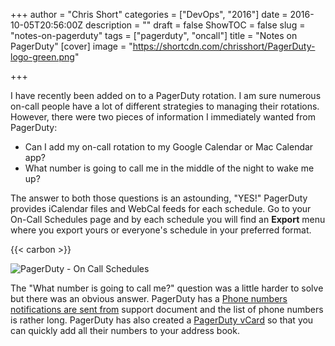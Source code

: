 +++
author = "Chris Short"
categories = ["DevOps", "2016"]
date = 2016-10-05T20:56:00Z
description = ""
draft = false
ShowTOC = false
slug = "notes-on-pagerduty"
tags = ["pagerduty", "oncall"]
title = "Notes on PagerDuty"
[cover]
image = "https://shortcdn.com/chrisshort/PagerDuty-logo-green.png"

+++

I have recently been added on to a PagerDuty rotation. I am sure numerous on-call people have a lot of different strategies to managing their rotations. However, there were two pieces of information I immediately wanted from PagerDuty:

* Can I add my on-call rotation to my Google Calendar or Mac Calendar app?
* What number is going to call me in the middle of the night to wake me up?


The answer to both those questions is an astounding, "YES!" PagerDuty provides iCalendar files and WebCal feeds for each schedule. Go to your On-Call Schedules page and by each schedule you will find an **Export** menu where you export yours or everyone's schedule in your preferred format.

{{< carbon >}}

![PagerDuty - On Call Schedules](https://shortcdn.com/chrisshort/On_Call_Schedules_-_PagerDuty.png#center)

The "What number is going to call me?" question was a little harder to solve but there was an obvious answer. PagerDuty has a [Phone numbers notifications are sent from](https://support.pagerduty.com/hc/en-us/articles/202828870-Phone-numbers-notifications-are-sent-from) support document and the list of phone numbers is rather long. PagerDuty has also created a [PagerDuty vCard](https://support.pagerduty.com/hc/en-us/article_attachments/205629327/PagerDuty_Outgoing_Numbers.vcf) so that you can quickly add all their numbers to your address book.
